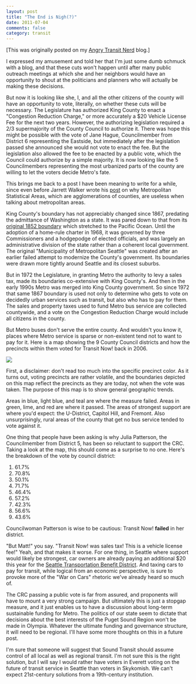 ```yaml
---
layout: post
title: "The End is Nigh(?)"
date: 2011-07-04
comments: false
category: transit
---
```

[This was originally posted on my [Angry Transit Nerd](http://angrytransitnerd.com) blog.]

I expressed my amusement and told her that I'm just some dumb schmuck with a blog, and that these cuts won't happen until after many public outreach meetings at which she and her neighbors would have an opportunity to shout at the politicians and planners who will actually be making these decisions.

But now it is looking like she, I, and all the other citizens of the county will have an opportunity to vote, literally, on whether these cuts will be necessary. The Legislature has authorized King County to enact a "Congestion Reduction Charge," or more accurately a $20 Vehicle License Fee for the next two years. However, the authorizing legislation required a 2/3 supermajority of the County Council to authorize it. There was hope this might be possible with the vote of Jane Hague, Councilmember from District 6 representing the Eastside, but immediately after the legislation passed she announced she would not vote to enact the fee. But the legislation also allowed the fee to be enacted by a public vote, which the Council could authorize by a simple majority. It is now looking like the 5 Councilmembers representing the most urbanized parts of the county are willing to let the voters decide Metro's fate.

This brings me back to a post I have been meaning to write for a while, since even before Jarrett Walker wrote his [post][0] on why Metropolitan Statistical Areas, which are agglomerations of counties, are useless when talking about metropolitan areas.

King County's boundary has not appreciably changed since 1867, predating the admittance of Washington as a state. It was pared down to that from its [original 1852 boundary][1] which stretched to the Pacific Ocean. Until the adoption of a home-rule charter in 1968, it was governed by three Commissioners and a hodgepodge of elected officials, and was largely an administrative division of the state rather than a coherent local government. The original "Municipality of Metropolitan Seattle" was created after an earlier failed attempt to modernize the County's government. Its boundaries were drawn more tightly around Seattle and its closest suburbs.

But in 1972 the Legislature, in granting Metro the authority to levy a sales tax, made its boundaries co-extensive with King County's. And then in the early 1990s Metro was merged into King County government. So since 1972 that same 1867 boundary is used not only to determine who gets to vote on decidedly urban services such as transit, but also who has to pay for them. The sales and property taxes used to fund Metro bus service are collected countywide, and a vote on the Congestion Reduction Charge would include all citizens in the county.

But Metro buses don't serve the entire county. And wouldn't you know it, places where Metro service is sparse or non-existent tend not to want to pay for it. Here is a map showing the 9 County Council districts and how the precincts within them voted for Transit Now! back in 2006\.

![](../../../image/2011/06/28255219-TransitNow.png)


First, a disclaimer: don't read too much into the specific precinct color. As it turns out, voting precincts are rather volatile, and the boundaries depicted on this map reflect the precincts as they are today, not when the vote was taken. The purpose of this map is to show general geographic trends.

Areas in blue, light blue, and teal are where the measure failed. Areas in green, lime, and red are where it passed. The areas of strongest support are where you'd expect: the U-District, Capitol Hill, and Fremont. Also unsurprisingly, rural areas of the county that get no bus service tended to vote against it.

One thing that people have been asking is why Julia Patterson, the Councilmember from District 5, has been so reluctant to support the CRC. Taking a look at the map, this should come as a surprise to no one. Here's the breakdown of the vote by council district:

    
1.  61.7%
1.  70.8%
1.  50.1%
1.  71.7%
1.  46.4%
1.  57.2%
1.  42.3%
1.  56.6%
1.  43.6%
    



Councilwoman Patterson is wise to be cautious: Transit Now! **failed** in her district.

"But Matt!" you say. "Transit Now! was sales tax! This is a vehicle license fee!" Yeah, and that makes it worse. For one thing, in Seattle where support would likely be strongest, car owners are already paying an additional $20 this year for the [Seattle Transportation Benefit District][2]. And taxing cars to pay for transit, while logical from an economic perspective, is sure to provoke more of the "War on Cars" rhetoric we've already heard so much of.

The CRC passing a public vote is far from assured, and proponents will have to mount a very strong campaign. But ultimately this is just a stopgap measure, and it just enables us to have a discussion about long-term sustainable funding for Metro. The politics of our state seem to dictate that decisions about the best interests of the Puget Sound Region won't be made in Olympia. Whatever the ultimate funding and governance structure, it will need to be regional. I'll have some more thoughts on this in a future post.

I'm sure that someone will suggest that Sound Transit should assume control of all local as well as regional transit. I'm not sure this is the right solution, but I will say I would rather have voters in Everett voting on the future of transit service in Seattle than voters in Skykomish. We can't expect 21st-century solutions from a 19th-century institution.


[0]: http://www.humantransit.org/2011/05/great-american-metro-areas.html
[1]: http://www.kingcounty.gov/operations/GIS/Maps/VMC/~/media/operations/GIS/maps/vmc/images/KChistbound.asmx
[2]: http://www.seattle.gov/stbd/
